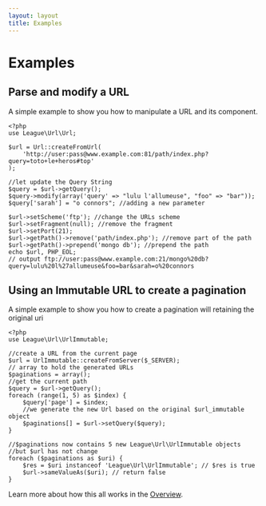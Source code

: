 ```yaml
---
layout: layout
title: Examples
---
```


# Examples

## Parse and modify a URL

A simple example to show you how to manipulate a URL and its component.

~~~.language-php
<?php
use League\Url\Url;

$url = Url::createFromUrl(
    'http://user:pass@www.example.com:81/path/index.php?query=toto+le+heros#top'
);

//let update the Query String
$query = $url->getQuery();
$query->modify(array('query' => "lulu l'allumeuse", "foo" => "bar")); 
$query['sarah'] = "o connors"; //adding a new parameter

$url->setScheme('ftp'); //change the URLs scheme
$url->setFragment(null); //remove the fragment
$url->setPort(21);
$url->getPath()->remove('path/index.php'); //remove part of the path
$url->getPath()->prepend('mongo db'); //prepend the path
echo $url, PHP_EOL; 
// output ftp://user:pass@www.example.com:21/mongo%20db?query=lulu%20l%27allumeuse&foo=bar&sarah=o%20connors
~~~

## Using an Immutable URL to create a pagination

A simple example to show you how to create a pagination will retaining the original uri

~~~.language-php
<?php
use League\Url\UrlImmutable;

//create a URL from the current page
$url = UrlImmutable::createFromServer($_SERVER);
// array to hold the generated URLs
$paginations = array();
//get the current path
$query = $url->getQuery();
foreach (range(1, 5) as $index) {
    $query['page'] = $index;
    //we generate the new Url based on the original $url_immutable object
    $paginations[] = $url->setQuery($query);
}

//$paginations now contains 5 new League\Url\UrlImmutable objects 
//but $url has not change
foreach ($paginations as $uri) {
    $res = $uri instanceof 'League\Url\UrlImmutable'; // $res is true
	$url->sameValueAs($uri); // return false
}
~~~

Learn more about how this all works in the [Overview](/overview).